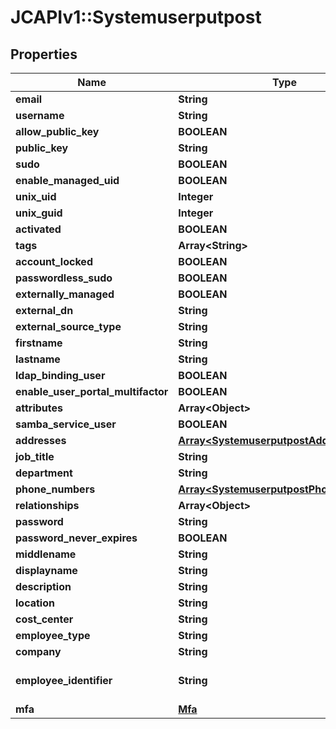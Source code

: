 # JCAPIv1::Systemuserputpost

## Properties
Name | Type | Description | Notes
------------ | ------------- | ------------- | -------------
**email** | **String** |  | 
**username** | **String** |  | 
**allow_public_key** | **BOOLEAN** |  | [optional] 
**public_key** | **String** |  | [optional] 
**sudo** | **BOOLEAN** |  | [optional] 
**enable_managed_uid** | **BOOLEAN** |  | [optional] 
**unix_uid** | **Integer** |  | [optional] 
**unix_guid** | **Integer** |  | [optional] 
**activated** | **BOOLEAN** |  | [optional] 
**tags** | **Array&lt;String&gt;** |  | [optional] 
**account_locked** | **BOOLEAN** |  | [optional] 
**passwordless_sudo** | **BOOLEAN** |  | [optional] 
**externally_managed** | **BOOLEAN** |  | [optional] 
**external_dn** | **String** |  | [optional] 
**external_source_type** | **String** |  | [optional] 
**firstname** | **String** |  | [optional] 
**lastname** | **String** |  | [optional] 
**ldap_binding_user** | **BOOLEAN** |  | [optional] 
**enable_user_portal_multifactor** | **BOOLEAN** |  | [optional] 
**attributes** | **Array&lt;Object&gt;** |  | [optional] 
**samba_service_user** | **BOOLEAN** |  | [optional] 
**addresses** | [**Array&lt;SystemuserputpostAddresses&gt;**](SystemuserputpostAddresses.md) |  | [optional] 
**job_title** | **String** |  | [optional] 
**department** | **String** |  | [optional] 
**phone_numbers** | [**Array&lt;SystemuserputpostPhoneNumbers&gt;**](SystemuserputpostPhoneNumbers.md) |  | [optional] 
**relationships** | **Array&lt;Object&gt;** |  | [optional] 
**password** | **String** |  | [optional] 
**password_never_expires** | **BOOLEAN** |  | [optional] 
**middlename** | **String** |  | [optional] 
**displayname** | **String** |  | [optional] 
**description** | **String** |  | [optional] 
**location** | **String** |  | [optional] 
**cost_center** | **String** |  | [optional] 
**employee_type** | **String** |  | [optional] 
**company** | **String** |  | [optional] 
**employee_identifier** | **String** | Must be unique per user.  | [optional] 
**mfa** | [**Mfa**](Mfa.md) |  | [optional] 


